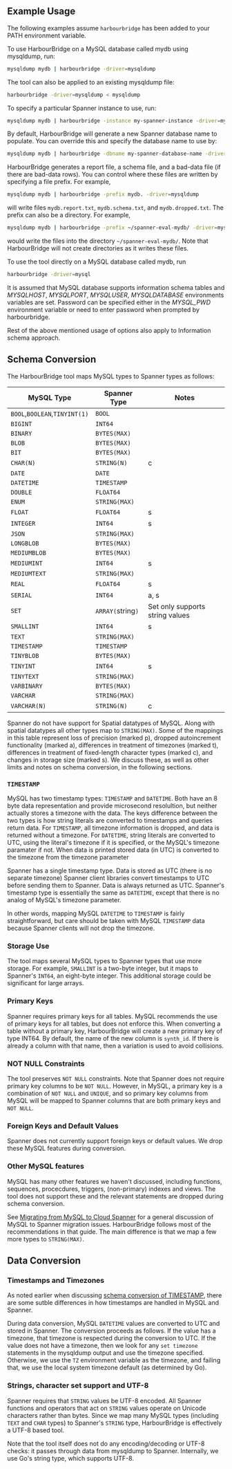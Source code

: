 ## Example Usage

The following examples assume `harbourbridge` has been added to your PATH
environment variable.

To use HarbourBridge on a MySQL database called mydb using mysqldump, run:

```sh
mysqldump mydb | harbourbridge -driver=mysqldump
```

The tool can also be applied to an existing mysqldump file:

```sh
harbourbridge -driver=mysqldump < mysqldump
```

To specify a particular Spanner instance to use, run:

```sh
mysqldump mydb | harbourbridge -instance my-spanner-instance -driver=mysqldump
```

By default, HarbourBridge will generate a new Spanner database name to populate.
You can override this and specify the database name to use by:

```sh
mysqldump mydb | harbourbridge -dbname my-spanner-database-name -driver=mysqldump
```

HarbourBridge generates a report file, a schema file, and a bad-data file (if
there are bad-data rows). You can control where these files are written by
specifying a file prefix. For example,

```sh
mysqldump mydb | harbourbridge -prefix mydb. -driver=mysqldump
```

will write files `mydb.report.txt`, `mydb.schema.txt`, and
`mydb.dropped.txt`. The prefix can also be a directory. For example,

```sh
mysqldump mydb | harbourbridge -prefix ~/spanner-eval-mydb/ -driver=mysqldump
```

would write the files into the directory `~/spanner-eval-mydb/`. Note
that HarbourBridge will not create directories as it writes these files.

To use the tool directly on a MySQL database called mydb, run

```sh
harbourbridge -driver=mysql
```

It is assumed that MySQL database supports information schema tables and _MYSQLHOST_, _MYSQLPORT_, _MYSQLUSER_, _MYSQLDATABASE_ environments variables are set. Password can be specified either in the _MYSQL_PWD_ environment variable or need to enter password when prompted by harbourbridge.

Rest of the above mentioned usage of options also apply to Information schema approach.

## Schema Conversion

The HarbourBridge tool maps MySQL types to Spanner types as follows:

| MySQL Type                    | Spanner Type      | Notes                           |
| ----------------------------- | ----------------- | ------------------------------- |
| `BOOL`,`BOOLEAN`,`TINYINT(1)` | `BOOL`            |                                 |
| `BIGINT`                      | `INT64`           |                                 |
| `BINARY`                      | `BYTES(MAX)`      |                                 |
| `BLOB`                        | `BYTES(MAX)`      |                                 |
| `BIT`                         | `BYTES(MAX)`      |                                 |
| `CHAR(N)`                     | `STRING(N)`       | c                               |
| `DATE`                        | `DATE`            |                                 |
| `DATETIME`                    | `TIMESTAMP`       |                                 |
| `DOUBLE`                      | `FLOAT64`         |                                 |
| `ENUM`                        | `STRING(MAX)`     |                                 |
| `FLOAT`                       | `FLOAT64`         | s                               |
| `INTEGER`                     | `INT64`           | s                               |
| `JSON`                        | `STRING(MAX)`     |                                 |
| `LONGBLOB`                    | `BYTES(MAX)`      |                                 |
| `MEDIUMBLOB`                  | `BYTES(MAX)`      |                                 |
| `MEDIUMINT`                   | `INT64`           | s                               |
| `MEDIUMTEXT`                  | `STRING(MAX)`     |                                 |
| `REAL`                        | `FLOAT64`         | s                               |
| `SERIAL`                      | `INT64`           | a, s                            |
| `SET`                         | `ARRAY(`string`)` | Set only supports string values |
| `SMALLINT`                    | `INT64`           | s                               |
| `TEXT`                        | `STRING(MAX)`     |                                 |
| `TIMESTAMP`                   | `TIMESTAMP`       |                                 |
| `TINYBLOB`                    | `BYTES(MAX)`      |                                 |
| `TINYINT`                     | `INT64`           | s                               |
| `TINYTEXT`                    | `STRING(MAX)`     |                                 |
| `VARBINARY`                   | `BYTES(MAX)`      |                                 |
| `VARCHAR`                     | `STRING(MAX)`     |                                 |
| `VARCHAR(N)`                  | `STRING(N)`       | c                               |

Spanner do not have support for Spatial datatypes of MySQL. Along with spatial datatypes
all other types map to `STRING(MAX)`. Some of the mappings in this table
represent loss of precision (marked p), dropped autoincrement functionality
(marked a), differences in treatment of timezones (marked t), differences in
treatment of fixed-length character types (marked c), and changes in storage
size (marked s). We discuss these, as well as other limits and notes on
schema conversion, in the following sections.

### `TIMESTAMP`

MySQL has two timestamp types: `TIMESTAMP` and `DATETIME`. Both have an 8
byte data representation and provide microsecond resolultion, but neither
actually stores a timezone with the data. The keys difference between the two
types is how string literals are converted to timestamps and queries return
data. For `TIMESTAMP`, all timezone information is dropped, and data is returned
without a timezone. For `DATETIME`, string literals are converted to UTC,
using the literal's timezone if it is specified, or the MySQL's timezone
paramater if not. When data is printed stored data (in UTC) is converted to the
timezone from the timezone parameter

Spanner has a single timestamp type. Data is stored as UTC (there is no separate
timezone) Spanner client libraries convert timestamps to UTC before sending them
to Spanner. Data is always returned as UTC. Spanner's timestamp type is
essentially the same as `DATETIME`, except that there is no analog of
MySQL's timezone parameter.

In other words, mapping MySQL `DATETIME` to `TIMESTAMP` is fairly
straightforward, but care should be taken with MySQL `TIMESTAMP` data
because Spanner clients will not drop the timezone.

### Storage Use

The tool maps several MySQL types to Spanner types that use more storage.
For example, `SMALLINT` is a two-byte integer, but it maps to Spanner's `INT64`,
an eight-byte integer. This additional storage could be significant for large
arrays.

### Primary Keys

Spanner requires primary keys for all tables. MySQL recommends the use of
primary keys for all tables, but does not enforce this. When converting a table
without a primary key, HarbourBridge will create a new primary key of type
INT64. By default, the name of the new column is `synth_id`. If there is already
a column with that name, then a variation is used to avoid collisions.

### NOT NULL Constraints

The tool preserves `NOT NULL` constraints. Note that Spanner does not require
primary key columns to be `NOT NULL`. However, in MySQL, a primary key is a
combination of `NOT NULL` and `UNIQUE`, and so primary key columns from
MySQL will be mapped to Spanner columns that are both primary keys and `NOT NULL`.

### Foreign Keys and Default Values

Spanner does not currently support foreign keys or default values. We drop these
MySQL features during conversion.

### Other MySQL features

MySQL has many other features we haven't discussed, including functions,
sequences, procecdures, triggers, (non-primary) indexes and views. The tool does
not support these and the relevant statements are dropped during schema
conversion.

See
[Migrating from MySQL to Cloud Spanner](https://cloud.google.com/solutions/migrating-mysql-to-spanner)
for a general discussion of MySQL to Spanner migration issues.
HarbourBridge follows most of the recommendations in that guide. The main
difference is that we map a few more types to `STRING(MAX)`.

## Data Conversion

### Timestamps and Timezones

As noted earlier when discussing [schema conversion of
TIMESTAMP](#timestamp), there are some sutble differences in how timestamps are
handled in MySQL and Spanner.

During data conversion, MySQL `DATETIME` values are converted to UTC and
stored in Spanner. The conversion proceeds as follows. If the value has a
timezone, that timezone is respected during the conversion to UTC. If the value
does not have a timezone, then we look for any `set timezone` statements in the
mysqldump output and use the timezone specified. Otherwise, we use the `TZ`
environment variable as the timezone, and failing that, we use the local system
timezone default (as determined by Go).

### Strings, character set support and UTF-8

Spanner requires that `STRING` values be UTF-8 encoded. All Spanner functions
and operators that act on `STRING` values operate on Unicode characters rather
than bytes. Since we map many MySQL types (including `TEXT` and `CHAR`
types) to Spanner's `STRING` type, HarbourBridge is effectively a UTF-8 based
tool.

Note that the tool itself does not do any encoding/decoding or UTF-8 checks: it
passes through data from mysqldump to Spanner. Internally, we use Go's string
type, which supports UTF-8.
